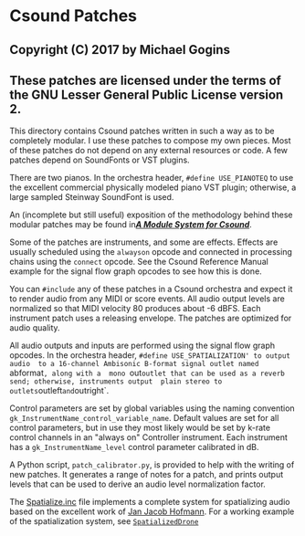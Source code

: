 # Csound Patches

## Copyright (C) 2017 by Michael Gogins
## These patches are licensed under the terms of the GNU Lesser General Public License version 2.

This directory contains Csound patches written in such a way as to be
completely modular. I use these patches to compose my own pieces. Most of
these patches do not depend on any external resources or code. A few patches
depend on SoundFonts or VST plugins.

There are two pianos. In the orchestra header, `#define USE_PIANOTEQ` to use the 
excellent commercial physically modeled piano VST plugin; otherwise, a large 
sampled Steinway SoundFont is used.

An (incomplete but still useful) exposition of the methodology behind these
modular patches may be found in<a href='modular_csound.pdf'><b><i>A Module System for Csound</b></i></a>.

Some of the patches are instruments, and some are effects. Effects are
usually scheduled using the `alwayson` opcode and connected in processing
chains using the `connect` opcode. See the Csound Reference Manual example
for the signal flow graph opcodes to see how this is done.

You can `#include` any of these patches in a Csound orchestra and expect it to
render audio from any MIDI or score events. All audio output levels are
normalized so that MIDI velocity 80 produces about -6 dBFS. Each instrument
patch uses a releasing envelope. The patches are optimized for audio quality.

All audio outputs and inputs are performed using the signal flow graph
opcodes. In the orchestra header, `#define USE_SPATIALIZATION' to output audio 
to a 16-channel Ambisonic B-format signal outlet named `abformat`, along with a 
mono `out` outlet that can be used as a reverb send; otherwise, instruments output 
plain stereo to outlets `outleft` and `outright`.

Control parameters are set by global variables using the naming convention
`gk_InstrumentName_control_variable_name`. Default values are set for all
control parameters, but in use they most likely would be set by k-rate
control channels in an "always on" Controller instrument. Each instrument
has a `gk_InstrumentName_level` control parameter calibrated in dB.

A Python script, `patch_calibrator.py`, is provided to help with the writing
of new patches. It generates a range of notes for a patch, and prints output
levels that can be used to derive an audio level normalization factor.

The <a href='Spatialize.inc'>Spatialize.inc</a>
file implements a complete system for spatializing audio based on the
excellent work of <a href='xxx'>Jan Jacob Hofmann</a>. For a working example 
of the spatialization system, see <a href='SpatializedDrone.inc'>`SpatializedDrone`</a>

